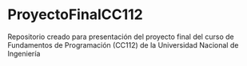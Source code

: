 # ProyectoFinalCC112
Repositorio creado para presentación del proyecto final del curso de Fundamentos de Programación (CC112) de la Universidad Nacional de Ingeniería
